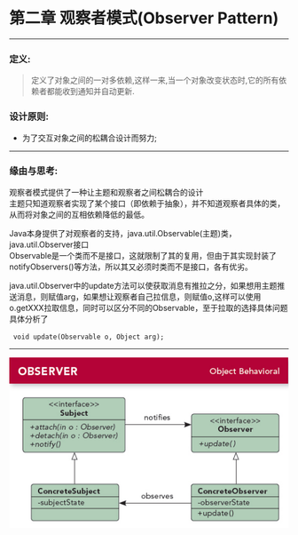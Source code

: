 # 第二章 观察者模式(Observer Pattern)
---

### 定义:
> 定义了对象之间的一对多依赖,这样一来,当一个对象改变状态时,它的所有依赖者都能收到通知并自动更新.

### 设计原则:
- 为了交互对象之间的松耦合设计而努力;

---

### 缘由与思考:
观察者模式提供了一种让主题和观察者之间松耦合的设计  
主题只知道观察者实现了某个接口（即依赖于抽象），并不知道观察者具体的类，从而将对象之间的互相依赖降低的最低。  

Java本身提供了对观察者的支持，java.util.Observable(主题)类，java.util.Observer接口  
Observable是一个类而不是接口，这就限制了其的复用，但由于其实现封装了notifyObservers()等方法，所以其又必须时类而不是接口，各有优劣。  

java.util.Observer中的update方法可以使获取消息有推拉之分，如果想用主题推送消息，则赋值arg，如果想让观察者自己拉信息，则赋值o,这样可以使用o.getXXX拉取信息，同时可以区分不同的Observable，至于拉取的选择具体问题具体分析了  
            
     void update(Observable o, Object arg);
     
---

![Observer](./Observer.jpg)
     